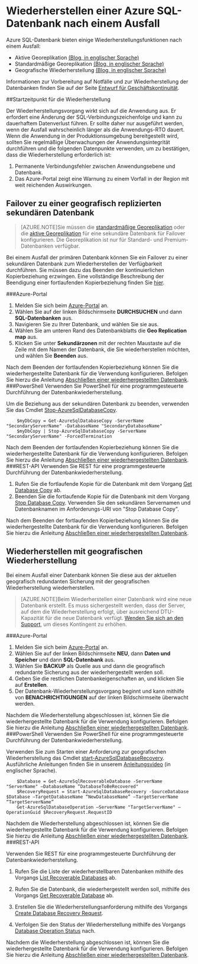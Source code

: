 <properties 
   pageTitle="Notfallwiederherstellung bei SQL-Datenbank"
	description="Hier erhalten Sie Informationen zum Wiederherstellen einer Datenbank nach Störungen in einem regionalen Rechenzentrum oder dessen Ausfall mit der Funktionen zur Georeplikation und geografischen Wiederherstellung von Azure SQL-Datenbank."
	services="sql-database"
	documentationCenter=""
	authors="elfisher"
	manager="jeffreyg"
	editor="monicar"/>

<tags
   ms.service="sql-database"
	ms.devlang="NA"
	ms.topic="article"
	ms.tgt_pltfrm="NA"
	ms.workload="data-management"
	ms.date="07/14/2015"
	ms.author="elfish"/>

# Wiederherstellen einer Azure SQL-Datenbank nach einem Ausfall

Azure SQL-Datenbank bieten einige Wiederherstellungsfunktionen nach einem Ausfall:

- Aktive Georeplikation [(Blog, in englischer Sprache)](http://azure.microsoft.com/blog/2014/07/12/spotlight-on-sql-database-active-geo-replication/)
- Standardmäßige Georeplikation [(Blog, in englischer Sprache)](http://azure.microsoft.com/blog/2014/09/03/azure-sql-database-standard-geo-replication/)
- Geografische Wiederherstellung [(Blog, in englischer Sprache)](http://azure.microsoft.com/blog/2014/09/13/azure-sql-database-geo-restore/)

Informationen zur Vorbereitung auf Notfälle und zur Wiederherstellung der Datenbanken finden Sie auf der Seite [Entwurf für Geschäftskontinuität](sql-database-business-continuity-design.md).

##Startzeitpunkt für die Wiederherstellung 

Der Wiederherstellungsvorgang wirkt sich auf die Anwendung aus. Er erfordert eine Änderung der SQL-Verbindungszeichenfolge und kann zu dauerhaftem Datenverlust führen. Er sollte daher nur ausgeführt werden, wenn der Ausfall wahrscheinlich länger als die Anwendungs-RTO dauert. Wenn die Anwendung in der Produktionsumgebung bereitgestellt wird, sollten Sie regelmäßige Überwachungen der Anwendungsintegrität durchführen und die folgenden Datenpunkte verwenden, um zu bestätigen, dass die Wiederherstellung erforderlich ist:

1. Permanente Verbindungsfehler zwischen Anwendungsebene und Datenbank.
2. Das Azure-Portal zeigt eine Warnung zu einem Vorfall in der Region mit weit reichenden Auswirkungen.

## Failover zu einer geografisch replizierten sekundären Datenbank
> [AZURE.NOTE]Sie müssen die [standardmäßige Georeplikation](https://msdn.microsoft.com/library/azure/dn758204.aspx) oder die [aktive Georeplikation](https://msdn.microsoft.com/library/azure/dn741339.aspx) für eine sekundäre Datenbank für Failover konfigurieren. Die Georeplikation ist nur für Standard- und Premium-Datenbanken verfügbar.

Bei einem Ausfall der primären Datenbank können Sie ein Failover zu einer sekundären Datenbank zum Wiederherstellen der Verfügbarkeit durchführen. Sie müssen dazu das Beenden der kontinuierlichen Kopierbeziehung erzwingen. Eine vollständige Beschreibung der Beendigung einer fortlaufenden Kopierbeziehung finden Sie [hier](https://msdn.microsoft.com/library/azure/dn741323.aspx).



###Azure-Portal
1. Melden Sie sich beim [Azure-Portal](https://portal.Azure.com) an.
2. Wählen Sie auf der linken Bildschirmseite **DURCHSUCHEN** und dann **SQL-Datenbanken** aus.
3. Navigieren Sie zu Ihrer Datenbank, und wählen Sie sie aus. 
4. Wählen Sie am unteren Rand des Datenbankblatts die **Geo Replication map** aus.
4. Klicken Sie unter **Sekundärzonen** mit der rechten Maustaste auf die Zeile mit dem Namen der Datenbank, die Sie wiederherstellen möchten, und wählen Sie **Beenden** aus.

Nach dem Beenden der fortlaufenden Kopierbeziehung können Sie die wiederhergestellte Datenbank für die Verwendung konfigurieren. Befolgen Sie hierzu die Anleitung [Abschließen einer wiederhergestellten Datenbank](sql-database-recovered-finalize.md).
###PowerShell
Verwenden Sie PowerShell für eine programmgesteuerte Durchführung der Datenbankwiederherstellung.

Um die Beziehung aus der sekundären Datenbank zu beenden, verwenden Sie das Cmdlet [Stop-AzureSqlDatabaseCopy](https://msdn.microsoft.com/library/dn720223).
		
		$myDbCopy = Get-AzureSqlDatabaseCopy -ServerName "SecondaryServerName" -DatabaseName "SecondaryDatabaseName"
		$myDbCopy | Stop-AzureSqlDatabaseCopy -ServerName "SecondaryServerName" -ForcedTermination
		 
Nach dem Beenden der fortlaufenden Kopierbeziehung können Sie die wiederhergestellte Datenbank für die Verwendung konfigurieren. Befolgen Sie hierzu die Anleitung [Abschließen einer wiederhergestellten Datenbank](sql-database-recovered-finalize.md).
###REST-API 
Verwenden Sie REST für eine programmgesteuerte Durchführung der Datenbankwiederherstellung.

1. Rufen Sie die fortlaufende Kopie für die Datenbank mit dem Vorgang [Get Database Copy](https://msdn.microsoft.com/library/azure/dn509570.aspx) ab.
2. Beenden Sie die fortlaufende Kopie für die Datenbank mit dem Vorgang [Stop Database Copy](https://msdn.microsoft.com/library/azure/dn509573.aspx). Verwenden Sie den sekundären Servernamen und Datenbanknamen im Anforderungs-URI von "Stop Database Copy".

 Nach dem Beenden der fortlaufenden Kopierbeziehung können Sie die wiederhergestellte Datenbank für die Verwendung konfigurieren. Befolgen Sie hierzu die Anleitung [Abschließen einer wiederhergestellten Datenbank](sql-database-recovered-finalize.md).
## Wiederherstellen mit geografischen Wiederherstellung

Bei einem Ausfall einer Datenbank können Sie diese aus der aktuellen geografisch redundanten Sicherung mit der geografischen Wiederherstellung wiederherstellen.

> [AZURE.NOTE]Beim Wiederherstellen einer Datenbank wird eine neue Datenbank erstellt. Es muss sichergestellt werden, dass der Server, auf dem die Wiederherstellung erfolgt, über ausreichend DTU-Kapazität für die neue Datenbank verfügt. [Wenden Sie sich an den Support](http://azure.microsoft.com/blog/azure-limits-quotas-increase-requests/), um dieses Kontingent zu erhöhen.

###Azure-Portal
1. Melden Sie sich beim [Azure-Portal](https://portal.Azure.com) an.
2. Wählen Sie auf der linken Bildschirmseite **NEU**, dann **Daten und Speicher** und dann **SQL-Datenbank** aus.
2. Wählen Sie **BACKUP** als Quelle aus und dann die geografisch redundante Sicherung aus der wiederhergestellt werden soll.
3. Geben Sie die restlichen Datenbankeigenschaften an, und klicken Sie auf **Erstellen**.
4. Der Datenbank-Wiederherstellungsvorgang beginnt und kann mithilfe von **BENACHRICHTIGUNGEN** auf der linken Bildschirmseite überwacht werden.

Nachdem die Wiederherstellung abgeschlossen ist, können Sie die wiederhergestellte Datenbank für die Verwendung konfigurieren. Befolgen Sie hierzu die Anleitung [Abschließen einer wiederhergestellten Datenbank](sql-database-recovered-finalize.md).
###PowerShell 
Verwenden Sie PowerShell für eine programmgesteuerte Durchführung der Datenbankwiederherstellung.

Verwenden Sie zum Starten einer Anforderung zur geografischen Wiederherstellung das Cmdlet [start-AzureSqlDatabaseRecovery](https://msdn.microsoft.com/library/azure/dn720224.aspx). Ausführliche Anleitungen finden Sie in unserem [Anleitungsvideo](http://azure.microsoft.com/documentation/videos/restore-a-sql-database-using-geo-restore-with-microsoft-azure-powershell/) (in englischer Sprache).

		$Database = Get-AzureSqlRecoverableDatabase -ServerName "ServerName" –DatabaseName “DatabaseToBeRecovered"
		$RecoveryRequest = Start-AzureSqlDatabaseRecovery -SourceDatabase $Database –TargetDatabaseName “NewDatabaseName” –TargetServerName “TargetServerName”
		Get-AzureSqlDatabaseOperation –ServerName "TargetServerName" –OperationGuid $RecoveryRequest.RequestID

Nachdem die Wiederherstellung abgeschlossen ist, können Sie die wiederhergestellte Datenbank für die Verwendung konfigurieren. Befolgen Sie hierzu die Anleitung [Abschließen einer wiederhergestellten Datenbank](sql-database-recovered-finalize.md).
###REST-API 

Verwenden Sie REST für eine programmgesteuerte Durchführung der Datenbankwiederherstellung.

1.	Rufen Sie die Liste der wiederherstellbaren Datenbanken mithilfe des Vorgangs [List Recoverable Databases](http://msdn.microsoft.com/library/azure/dn800984.aspx) ab.
	
2.	Rufen Sie die Datenbank, die wiederhergestellt werden soll, mithilfe des Vorgangs [Get Recoverable Database](http://msdn.microsoft.com/library/azure/dn800985.aspx) ab.
	
3.	Erstellen Sie die Wiederherstellungsanforderung mithilfe des Vorgangs [Create Database Recovery Request](http://msdn.microsoft.com/library/azure/dn800986.aspx).
	
4.	Verfolgen Sie den Status der Wiederherstellung mithilfe des Vorgangs [Database Operation Status](http://msdn.microsoft.com/library/azure/dn720371.aspx) nach.

Nachdem die Wiederherstellung abgeschlossen ist, können Sie die wiederhergestellte Datenbank für die Verwendung konfigurieren. Befolgen Sie hierzu die Anleitung [Abschließen einer wiederhergestellten Datenbank](sql-database-recovered-finalize.md).
 

<!---HONumber=September15_HO1-->